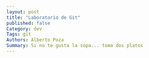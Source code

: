 ```yaml
---
layout: post
title: "Laboratorio de Git"
published: false
Category: dev
Tags: git
Authors: Alberto Poza
Summary: Si no te gusta la sopa... toma dos platos
---
```



